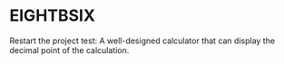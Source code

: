 # EIGHTBSIX
Restart the project test: A well-designed calculator that can display the decimal point of the calculation.
